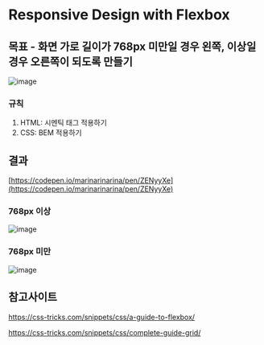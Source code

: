 # Responsive Design with Flexbox


## 목표 - 화면 가로 길이가 768px 미만일 경우 왼쪽, 이상일 경우 오른쪽이 되도록 만들기

![image](https://github.com/marinarinarina/FrontLab/assets/119808319/25f5fecf-fd99-4291-8896-efdb5abe0bdc)

### 규칙

1. HTML: 시멘틱 태그 적용하기
2. CSS: BEM 적용하기


## 결과

[https://codepen.io/marinarinarina/pen/ZENyyXe](https://codepen.io/marinarinarina/pen/ZENyyXe)

### 768px 이상

![image](https://github.com/marinarinarina/FrontLab/assets/119808319/5227afb3-0174-4da9-a045-12b491e4bffe)

### 768px 미만

![image](https://github.com/marinarinarina/FrontLab/assets/119808319/c7f62fbe-1716-41e6-ad43-dc08607a21de)


## 참고사이트

https://css-tricks.com/snippets/css/a-guide-to-flexbox/

https://css-tricks.com/snippets/css/complete-guide-grid/
